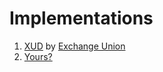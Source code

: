 # Implementations

1. [XUD](https://github.com/ExchangeUnion/xud) by [Exchange Union](https://www.exchangeunion.com)
2. [Yours?](00-introduction.md)